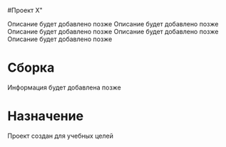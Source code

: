 #Проект Х"

Описание будет добавлено позже
Описание будет добавлено позже
Описание будет добавлено позже
Описание будет добавлено позже
Описание будет добавлено позже

# Сборка
Информация будет добавлена позже

# Назначение
Проект создан для учебных целей
